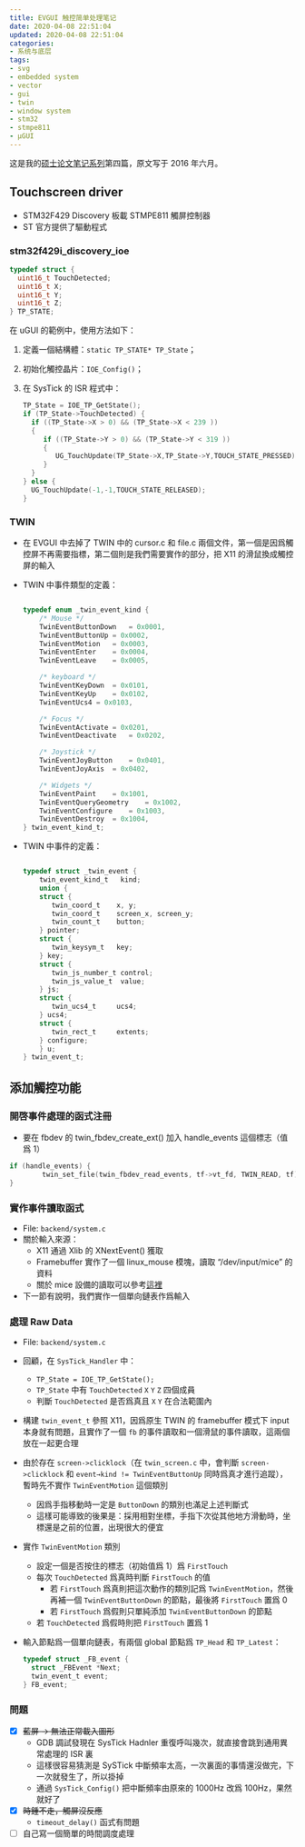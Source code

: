 ```yaml
---
title: EVGUI 触控简单处理笔记
date: 2020-04-08 22:51:04
updated: 2020-04-08 22:51:04
categories:
- 系统与底层
tags:
- svg
- embedded system
- vector
- gui
- twin
- window system
- stm32
- stmpe811
- µGUI
---
```


这是我的[硕士论文笔记系列](https://blog.joouis.com/2020/evgui-design-review/)第四篇，原文写于 2016 年六月。

<!-- more -->



## Touchscreen driver

- STM32F429 Discovery 板載 STMPE811 觸屏控制器
- ST 官方提供了驅動程式

### stm32f429i_discovery_ioe

```c
typedef struct {
  uint16_t TouchDetected;
  uint16_t X;
  uint16_t Y;
  uint16_t Z;
} TP_STATE;
```

在 uGUI 的範例中，使用方法如下：
1. 定義一個結構體：`static TP_STATE* TP_State`；
2. 初始化觸控晶片：`IOE_Config()`；
3. 在 SysTick 的 ISR 程式中：

   ```c
   TP_State = IOE_TP_GetState();
   if (TP_State->TouchDetected) { 
     if ((TP_State->X > 0) && (TP_State->X < 239 )) 
     {  
        if ((TP_State->Y > 0) && (TP_State->Y < 319 )) 
        {   
           UG_TouchUpdate(TP_State->X,TP_State->Y,TOUCH_STATE_PRESSED);
        }
     }
   } else {
     UG_TouchUpdate(-1,-1,TOUCH_STATE_RELEASED);
   }
   ```

### TWIN

- 在 EVGUI 中去掉了 TWIN 中的 cursor.c 和 file.c 兩個文件，第一個是因爲觸控屏不再需要指標，第二個則是我們需要實作的部分，把 X11 的滑鼠換成觸控屏的輸入
- TWIN 中事件類型的定義：

  ```c
  
  typedef enum _twin_event_kind {
      /* Mouse */
      TwinEventButtonDown	= 0x0001,
      TwinEventButtonUp	= 0x0002,
      TwinEventMotion	= 0x0003,
      TwinEventEnter	= 0x0004,
      TwinEventLeave	= 0x0005,
  
      /* keyboard */
      TwinEventKeyDown	= 0x0101,
      TwinEventKeyUp	= 0x0102,
      TwinEventUcs4	= 0x0103,
  
      /* Focus */
      TwinEventActivate	= 0x0201,
      TwinEventDeactivate	= 0x0202,
  
      /* Joystick */
      TwinEventJoyButton	= 0x0401,
      TwinEventJoyAxis	= 0x0402,
  
      /* Widgets */
      TwinEventPaint	= 0x1001,
      TwinEventQueryGeometry	= 0x1002,
      TwinEventConfigure	= 0x1003,
      TwinEventDestroy	= 0x1004,
  } twin_event_kind_t;
  ```

- TWIN 中事件的定義：

  ```c
  
  typedef struct _twin_event {
      twin_event_kind_t   kind;
      union {
      struct {
         twin_coord_t    x, y;
         twin_coord_t    screen_x, screen_y;
         twin_count_t    button;
      } pointer;
      struct {
         twin_keysym_t   key; 
      } key; 
      struct {
         twin_js_number_t control;
         twin_js_value_t  value;
      } js;
      struct {
         twin_ucs4_t     ucs4;
      } ucs4;
      struct {
         twin_rect_t     extents;
      } configure;
      } u;
  } twin_event_t;
  ```



## 添加觸控功能

### 開啓事件處理的函式注冊

- 要在 fbdev 的 twin_fbdev_create_ext() 加入 handle_events 這個標志（值爲 1）

```c
if (handle_events) {
		twin_set_file(twin_fbdev_read_events, tf->vt_fd, TWIN_READ, tf);
}
```

### 實作事件讀取函式

- File: `backend/system.c`
- 關於輸入來源：
  - X11 通過 Xlib 的 XNextEvent() 獲取
  - Framebuffer 實作了一個 linux_mouse 模塊，讀取 “/dev/input/mice” 的資料
  - 關於 mice 設備的讀取可以參考[這裡](http://stackoverflow.com/questions/11451618/how-do-you-read-the-mouse-button-state-from-dev-input-mice)
- 下一節有說明，我們實作一個單向鏈表作爲輸入

### 處理 Raw Data

- File: `backend/system.c`
- 回顧，在 `SysTick_Handler` 中：
  - `TP_State = IOE_TP_GetState();`
  - `TP_State` 中有 `TouchDetected` `X` `Y` `Z` 四個成員
  - 判斷 `TouchDetected` 是否爲真且 `X` `Y` 在合法範圍內
- 構建 `twin_event_t` 參照 X11，因爲原生 TWIN 的 framebuffer 模式下 input 本身就有問題，且實作了一個 `fb` 的事件讀取和一個滑鼠的事件讀取，這兩個放在一起更合理
- 由於存在 `screen->clicklock`（在 `twin_screen.c` 中，會判斷 `screen->clicklock` 和 `event→kind != TwinEventButtonUp` 同時爲真才進行追蹤），暫時先不實作 `TwinEventMotion` 這個類別
  - 因爲手指移動時一定是 `ButtonDown` 的類別也滿足上述判斷式
  - 這樣可能導致的後果是：採用相對坐標，手指下次從其他地方滑動時，坐標還是之前的位置，出現很大的便宜
- 實作 `TwinEventMotion` 類別
  - 設定一個是否按住的標志（初始值爲 1）爲 `FirstTouch`
  - 每次 `TouchDetected` 爲真時判斷 `FirstTouch` 的值
    - 若 `FirstTouch` 爲真則把這次動作的類別記爲 `TwinEventMotion`，然後再補一個 `TwinEventButtonDown` 的節點，最後將 `FirstTouch` 置爲 0
    - 若 `FirstTouch` 爲假則只單純添加 `TwinEventButtonDown` 的節點
  - 若 `TouchDetected` 爲假時則把 `FirstTouch` 置爲 1
- 輸入節點爲一個單向鏈表，有兩個 global 節點爲 `TP_Head` 和 `TP_Latest`：

  ```c
  typedef struct _FB_event {
    struct _FBEvent *Next;
    twin_event_t event;
  } FB_event;
  ```

### 問題

- [x] ~~藍屏 → 無法正常載入圖形~~
  - GDB 調試發現在 SysTick Hadnler 重復呼叫幾次，就直接會跳到通用異常處理的 ISR 裏
  - 這樣很容易猜測是 SySTick 中斷頻率太高，一次裏面的事情還沒做完，下一次就發生了，所以掛掉
  - 通過 `SysTick_Config()` 把中斷頻率由原來的 1000Hz 改爲 100Hz，果然就好了
- [x] ~~時鍾不走，觸屏沒反應~~
  - `timeout_delay()` 函式有問題
- [ ] 自己寫一個簡單的時間調度處理